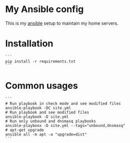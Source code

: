 My Ansible config
=================

This is my [ansible](http://ansible.cc) setup to maintain my home servers.


Installation
============

    ```
    pip install -r requirements.txt
    ```


Common usages
=============

    ```
    # Run playbook in check mode and see modified files
    ansible-playbook -DC site.yml
    # Run playbook and see modified files
    ansible-playbook -D site.yml
    # Run only unbound and dnsmasq playbooks
    ansible-playboox -D site.yml --tags="unbound,dnsmasq"
    # apt-get upgrade
    ansible all -m apt -a "upgrade=dist"
    ```
